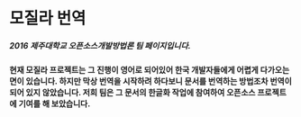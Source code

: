 # 모질라 번역

##### 2016 제주대학교 오픈소스개발방법론 팀 페이지입니다.

#### 현재 모질라 프로젝트는 그 진행이 영어로 되어있어 한국 개발자들에게 어렵게 다가오는 면이 있습니다. 하지만 막상 번역을 시작하려 하다보니 문서를 번역하는 방법조차 번역이 되어 있지 않았습니다. 저희 팀은 그 문서의 한글화 작업에 참여하여 오픈소스 프로젝트에 기여를 해 보았습니다.
